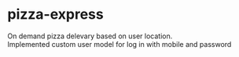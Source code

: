 # pizza-express
On demand pizza delevary based on user location.<br/>
Implemented custom user model for log in with mobile and password
